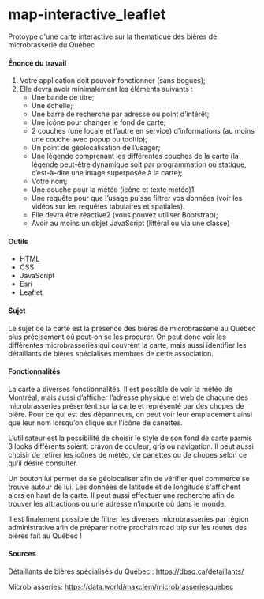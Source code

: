 # map-interactive_leaflet

Protoype d'une carte interactive sur la thématique des bières de microbrasserie du Québec 

#### Énoncé du travail

1. Votre application doit pouvoir fonctionner (sans bogues);
2. Elle devra avoir minimalement les éléments suivants :
    * Une bande de titre;
    * Une échelle;
    * Une barre de recherche par adresse ou point d’intérêt;
    * Une icône pour changer le fond de carte;
    * 2 couches (une locale et l’autre en service) d’informations (au moins une couche avec
      popup ou tooltip);
    * Un point de géolocalisation de l’usager;
    * Une légende comprenant les différentes couches de la carte (la légende peut-être
      dynamique soit par programmation ou statique, c’est-à-dire une image superposée à la
      carte);
    * Votre nom;
    * Une couche pour la météo (icône et texte météo)1.
    * Une requête pour que l’usage puisse filtrer vos données (voir les vidéos sur les requêtes
      tabulaires et spatiales).
    * Elle devra être réactive2 (vous pouvez utiliser Bootstrap);
    * Avoir au moins un objet JavaScript (littéral ou via une classe)

#### Outils

  - HTML
  - CSS
  - JavaScript
  - Esri
  - Leaflet
  
 #### Sujet
 
 Le sujet de la carte est la présence des bières de microbrasserie au Québec plus
précisément où peut-on se les procurer. On peut donc voir les différentes
microbrasseries qui couvrent la carte, mais aussi identifier les détaillants de bières
spécialisés membres de cette association.
  
 #### Fonctionnalités
 
 La carte a diverses fonctionnalités. Il est possible de voir la météo de Montréal, mais
aussi d’afficher l’adresse physique et web de chacune des microbrasseries présentent
sur la carte et représenté par des chopes de bière. Pour ce qui est des dépanneurs, on
peut voir leur emplacement ainsi que leur nom lorsqu’on clique sur l'icône de canettes.

L’utilisateur est la possibilité de choisir le style de son fond de carte parmis 3 looks
différents soient: crayon de couleur, gris ou navigation. Il peut aussi choisir de retirer les
icônes de météo, de canettes ou de chopes selon ce qu’il désire consulter.

Un bouton lui permet de se géolocaliser afin de vérifier quel commerce se trouve autour
de lui. Les données de latitude et de longitude s'affichent alors en haut de la carte. Il
peut aussi effectuer une recherche afin de trouver les attractions ou une adresse
n’importe où dans le monde.

Il est finalement possible de filtrer les diverses microbrasseries par région administrative
afin de préparer notre prochain road trip sur les routes des bières fait au Québec !
 
  
 #### Sources
 
 Détaillants de bières spécialisés du Québec :
 https://dbsq.ca/detaillants/
 
 Microbrasseries:
 https://data.world/maxclem/microbrasseriesquebec

